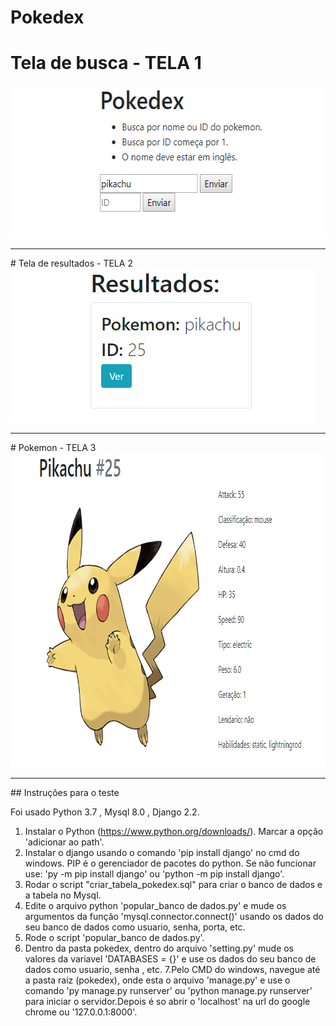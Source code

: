# Pokedex
# Tela de busca - TELA 1
<img src="imgs/index.png" width="574px" height="244px">
<hr>
# Tela de resultados - TELA 2
<img src="imgs/resultados.png" width="486px" height="246px">
<hr>
# Pokemon - TELA 3
<img src="imgs/pokemon.png" width="843px" height="503px">
<hr>
## Instruções para o teste

Foi usado Python 3.7 , Mysql 8.0 , Django 2.2.

1. Instalar o Python (https://www.python.org/downloads/). Marcar a opção 'adicionar ao path'.
2. Instalar o django usando o comando 'pip install django' no cmd do windows. PIP é o gerenciador de pacotes do python.
  Se não funcionar use: 'py -m pip install django' ou 'python -m pip install django'.
3. Rodar o script "criar_tabela_pokedex.sql" para criar o banco de dados e a tabela no Mysql.
4. Edite o arquivo python 'popular_banco de dados.py' e mude os argumentos da função 'mysql.connector.connect()' usando os dados do seu banco de dados como usuario, senha, porta, etc.
5. Rode o script 'popular_banco de dados.py'.
6. Dentro da pasta pokedex, dentro do arquivo 'setting.py' mude os valores da variavel 'DATABASES = {}' e use os dados do seu banco de dados como usuario, senha , etc.
7.Pelo CMD do windows, navegue até a pasta raiz (pokedex), onde esta o arquivo 'manage.py' e use o comando 'py manage.py runserver' ou 'python manage.py runserver' para iniciar o servidor.Depois é so abrir o 'localhost' na url do google chrome ou '127.0.0.1:8000'.
